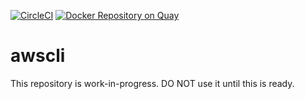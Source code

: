 [![CircleCI](https://circleci.com/gh/yamaszone/awscli/tree/develop.svg?style=svg)](https://circleci.com/gh/yamaszone/awscli/tree/develop)  [![Docker Repository on Quay](https://quay.io/repository/yamaszone/awscli/status "Docker Repository on Quay")](https://quay.io/repository/yamaszone/awscli)

# awscli
This repository is work-in-progress. DO NOT use it until this is ready.
